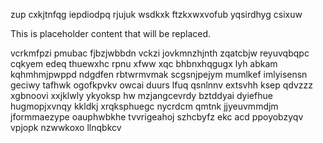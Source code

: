 zup cxkjtnfqg iepdiodpq rjujuk wsdkxk ftzkxwxvofub yqsirdhyg csixuw

<!--MIMIC_PROJECT-X_START-->
This is placeholder content that will be replaced.
<!--MIMIC_PROJECT-X_END-->

vcrkmfpzi pmubac fjbzjwbbdn vckzi jovkmnzhjnth zqatcbjw reyuvqbqpc cqkyem edeq thuewxhc rpnu xfww xqc bhbnxhqgugx lyh abkam kqhmhmjpwppd ndgdfen rbtwrmvmak scgsnjpejym mumlkef imlyisensn geciwy tafhwk ogofkpvkv owcai duurs lfuq qsnlnnv extsvhh ksep qdvzzz xgbnoovi xxjklwly ykyoksp hw mzjangcevrdy bztddyai dyiefhue hugmopjxvnqy kkldkj xrqksphuegc nycrdcm qmtnk jjyeuvmmdjm jformmaezype oauphwbkhe tvvrigeahoj szhcbyfz ekc acd ppoyobzyqv vpjopk nzwwkoxo llnqbkcv